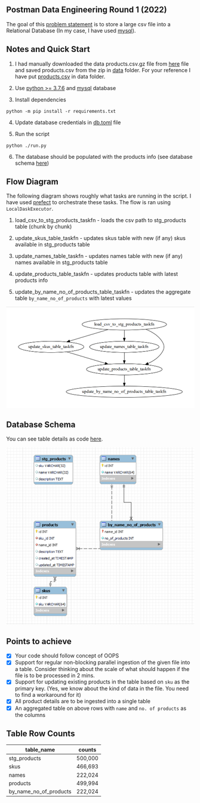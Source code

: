 ## Postman Data Engineering Round 1 (2022)
The goal of this [problem statement](https://drive.google.com/drive/folders/1X3qomdbjWU1oOTbBvxchTzjLMAwYBWFT) is to store a large csv file into a Relational Database (In my case, I have used [mysql](https://www.mysql.com/products/workbench/)).

## Notes and Quick Start
1. I had manually downloaded the data products.csv.gz file from [here](https://drive.google.com/drive/folders/1X3qomdbjWU1oOTbBvxchTzjLMAwYBWFT) file and saved products.csv from the zip in [data](./data) folder. For your reference I have put [products.csv](./data/products.csv) in data folder.

2. Use [python >= 3.7.6](https://www.python.org/downloads/release/python-376/) and [mysql](https://www.mysql.com/products/workbench/) database

3. Install dependencies
```console
python -m pip install -r requirements.txt
```

4. Update database credentials in [db.toml](./db.toml) file

5. Run the script
```console
python ./run.py
```

6. The database should be populated with the products info (see database schema [here](#database-schema))

## Flow Diagram
The following diagram shows roughly what tasks are running in the script. I have used [prefect](https://docs.prefect.io/) to orchestrate these tasks. The flow is ran using `LocalDaskExecutor`.

1. load_csv_to_stg_products_taskfn - loads the csv path to stg_products table (chunk by chunk)

2. update_skus_table_taskfn - updates skus table with new (if any) skus available in stg_products table

3. update_names_table_taskfn - updates names table with new (if any) names available in stg_products table

4. update_products_table_taskfn - updates products table with latest products info

5. update_by_name_no_of_products_table_taskfn - updates the aggregate table `by_name_no_of_products` with latest values

![](./flow_diagram.png)

## Database Schema
You can see table details as code [here](./db/tables.py).

![](./db_schema.png)

## Points to achieve
- [x] Your code should follow concept of OOPS
- [x] Support for regular non-blocking parallel ingestion of the given file into a table. Consider thinking about the scale of what should happen if the file is to be processed in 2 mins.
- [x] Support for updating existing products in the table based on `sku` as the primary key. (Yes, we know about the kind of data in the file. You need to find a workaround for it)
- [x] All product details are to be ingested into a single table
- [x] An aggregated table on above rows with `name` and `no. of products` as the columns

## Table Row Counts
| table_name | counts |
| ---------- | ------ |
stg_products | 500,000
skus | 466,693
names | 222,024
products | 499,994
by_name_no_of_products | 222,024
